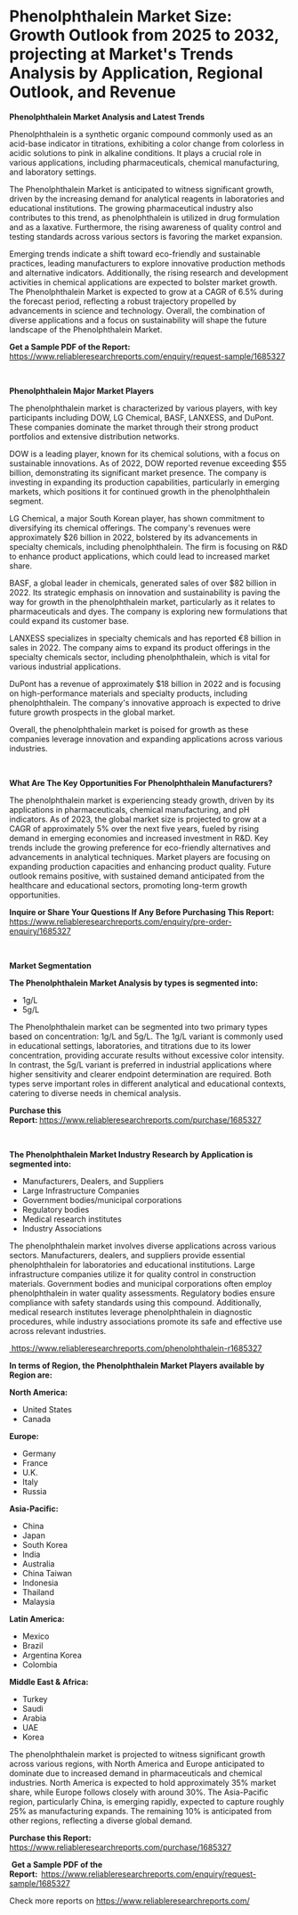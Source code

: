 <p><h1>Phenolphthalein Market Size: Growth Outlook from 2025 to 2032, projecting at Market's Trends Analysis by Application, Regional Outlook, and Revenue</h1></p><p><strong>Phenolphthalein Market Analysis and Latest Trends</strong></p>
<p><p>Phenolphthalein is a synthetic organic compound commonly used as an acid-base indicator in titrations, exhibiting a color change from colorless in acidic solutions to pink in alkaline conditions. It plays a crucial role in various applications, including pharmaceuticals, chemical manufacturing, and laboratory settings.</p><p>The Phenolphthalein Market is anticipated to witness significant growth, driven by the increasing demand for analytical reagents in laboratories and educational institutions. The growing pharmaceutical industry also contributes to this trend, as phenolphthalein is utilized in drug formulation and as a laxative. Furthermore, the rising awareness of quality control and testing standards across various sectors is favoring the market expansion.</p><p>Emerging trends indicate a shift toward eco-friendly and sustainable practices, leading manufacturers to explore innovative production methods and alternative indicators. Additionally, the rising research and development activities in chemical applications are expected to bolster market growth. The Phenolphthalein Market is expected to grow at a CAGR of 6.5% during the forecast period, reflecting a robust trajectory propelled by advancements in science and technology. Overall, the combination of diverse applications and a focus on sustainability will shape the future landscape of the Phenolphthalein Market.</p></p>
<p><strong>Get a Sample PDF of the Report:&nbsp;</strong> <a href="https://www.reliableresearchreports.com/enquiry/request-sample/1685327?utm_campaign=3517&utm_medium=2&utm_source=Github&utm_content=ia&utm_term=26032025&utm_id=phenolphthalein">https://www.reliableresearchreports.com/enquiry/request-sample/1685327</a></p>
<p>&nbsp;</p>
<p><strong>Phenolphthalein Major Market Players</strong></p>
<p><p>The phenolphthalein market is characterized by various players, with key participants including DOW, LG Chemical, BASF, LANXESS, and DuPont. These companies dominate the market through their strong product portfolios and extensive distribution networks.</p><p>DOW is a leading player, known for its chemical solutions, with a focus on sustainable innovations. As of 2022, DOW reported revenue exceeding $55 billion, demonstrating its significant market presence. The company is investing in expanding its production capabilities, particularly in emerging markets, which positions it for continued growth in the phenolphthalein segment.</p><p>LG Chemical, a major South Korean player, has shown commitment to diversifying its chemical offerings. The company's revenues were approximately $26 billion in 2022, bolstered by its advancements in specialty chemicals, including phenolphthalein. The firm is focusing on R&D to enhance product applications, which could lead to increased market share.</p><p>BASF, a global leader in chemicals, generated sales of over $82 billion in 2022. Its strategic emphasis on innovation and sustainability is paving the way for growth in the phenolphthalein market, particularly as it relates to pharmaceuticals and dyes. The company is exploring new formulations that could expand its customer base.</p><p>LANXESS specializes in specialty chemicals and has reported €8 billion in sales in 2022. The company aims to expand its product offerings in the specialty chemicals sector, including phenolphthalein, which is vital for various industrial applications.</p><p>DuPont has a revenue of approximately $18 billion in 2022 and is focusing on high-performance materials and specialty products, including phenolphthalein. The company's innovative approach is expected to drive future growth prospects in the global market.</p><p>Overall, the phenolphthalein market is poised for growth as these companies leverage innovation and expanding applications across various industries.</p></p>
<p>&nbsp;</p>
<p><strong>What Are The Key Opportunities For Phenolphthalein Manufacturers?</strong></p>
<p><p>The phenolphthalein market is experiencing steady growth, driven by its applications in pharmaceuticals, chemical manufacturing, and pH indicators. As of 2023, the global market size is projected to grow at a CAGR of approximately 5% over the next five years, fueled by rising demand in emerging economies and increased investment in R&D. Key trends include the growing preference for eco-friendly alternatives and advancements in analytical techniques. Market players are focusing on expanding production capacities and enhancing product quality. Future outlook remains positive, with sustained demand anticipated from the healthcare and educational sectors, promoting long-term growth opportunities.</p></p>
<p><strong>Inquire or Share Your Questions If Any Before Purchasing This Report:</strong> <a href="https://www.reliableresearchreports.com/enquiry/pre-order-enquiry/1685327?utm_campaign=3517&utm_medium=2&utm_source=Github&utm_content=ia&utm_term=26032025&utm_id=phenolphthalein">https://www.reliableresearchreports.com/enquiry/pre-order-enquiry/1685327</a></p>
<p>&nbsp;</p>
<p><strong>Market Segmentation</strong></p>
<p><strong>The Phenolphthalein Market Analysis by types is segmented into:</strong></p>
<p><ul><li>1g/L</li><li>5g/L</li></ul></p>
<p><p>The Phenolphthalein market can be segmented into two primary types based on concentration: 1g/L and 5g/L. The 1g/L variant is commonly used in educational settings, laboratories, and titrations due to its lower concentration, providing accurate results without excessive color intensity. In contrast, the 5g/L variant is preferred in industrial applications where higher sensitivity and clearer endpoint determination are required. Both types serve important roles in different analytical and educational contexts, catering to diverse needs in chemical analysis.</p></p>
<p><strong>Purchase this Report:&nbsp;</strong><a href="https://www.reliableresearchreports.com/purchase/1685327?utm_campaign=3517&utm_medium=2&utm_source=Github&utm_content=ia&utm_term=26032025&utm_id=phenolphthalein">https://www.reliableresearchreports.com/purchase/1685327</a></p>
<p>&nbsp;</p>
<p><strong>The Phenolphthalein Market Industry Research by Application is segmented into:</strong></p>
<p><ul><li>Manufacturers, Dealers, and Suppliers</li><li>Large Infrastructure Companies</li><li>Government bodies/municipal corporations</li><li>Regulatory bodies</li><li>Medical research institutes</li><li>Industry Associations</li></ul></p>
<p><p>The phenolphthalein market involves diverse applications across various sectors. Manufacturers, dealers, and suppliers provide essential phenolphthalein for laboratories and educational institutions. Large infrastructure companies utilize it for quality control in construction materials. Government bodies and municipal corporations often employ phenolphthalein in water quality assessments. Regulatory bodies ensure compliance with safety standards using this compound. Additionally, medical research institutes leverage phenolphthalein in diagnostic procedures, while industry associations promote its safe and effective use across relevant industries.</p></p>
<p><a href="https://www.reliableresearchreports.com/phenolphthalein-r1685327?utm_campaign=3517&utm_medium=2&utm_source=Github&utm_content=ia&utm_term=26032025&utm_id=phenolphthalein">&nbsp;https://www.reliableresearchreports.com/phenolphthalein-r1685327</a></p>
<p><strong>In terms of Region, the Phenolphthalein Market Players available by Region are:</strong></p>
<p>
    <p> <strong> North America: </strong>
        <ul>
            <li>United States</li>
            <li>Canada</li>
        </ul>
        </p> 
    <p> <strong> Europe: </strong>
        <ul>
            <li>Germany</li>
            <li>France</li>
            <li>U.K.</li>
            <li>Italy</li>
            <li>Russia</li>
        </ul>
        </p> 
    <p> <strong> Asia-Pacific: </strong>
        <ul>
            <li>China</li>
            <li>Japan</li>
            <li>South Korea</li>
            <li>India</li>
            <li>Australia</li>
            <li>China Taiwan</li>
            <li>Indonesia</li>
            <li>Thailand</li>
            <li>Malaysia</li>
        </ul>
        </p> 
    <p> <strong> Latin America: </strong>
        <ul>
            <li>Mexico</li>
            <li>Brazil</li>
            <li>Argentina Korea</li>
            <li>Colombia</li>
        </ul>
        </p> 
    <p> <strong> Middle East & Africa: </strong>
        <ul>
            <li>Turkey</li>
            <li>Saudi</li>
            <li>Arabia</li>
            <li>UAE</li>
            <li>Korea</li>
        </ul>
    </p>
    </p>
<p><p>The phenolphthalein market is projected to witness significant growth across various regions, with North America and Europe anticipated to dominate due to increased demand in pharmaceuticals and chemical industries. North America is expected to hold approximately 35% market share, while Europe follows closely with around 30%. The Asia-Pacific region, particularly China, is emerging rapidly, expected to capture roughly 25% as manufacturing expands. The remaining 10% is anticipated from other regions, reflecting a diverse global demand.</p></p>
<p><strong>Purchase this Report: </strong><a href="https://www.reliableresearchreports.com/purchase/1685327?utm_campaign=3517&utm_medium=2&utm_source=Github&utm_content=ia&utm_term=26032025&utm_id=phenolphthalein">https://www.reliableresearchreports.com/purchase/1685327</a></p>
<p>&nbsp;<strong>Get a Sample PDF of the Report:&nbsp;&nbsp;</strong><a href="https://www.reliableresearchreports.com/enquiry/request-sample/1685327?utm_campaign=3517&utm_medium=2&utm_source=Github&utm_content=ia&utm_term=26032025&utm_id=phenolphthalein">https://www.reliableresearchreports.com/enquiry/request-sample/1685327</a></p>
<p><strong></strong></p>
<p>Check more reports on <a href="https://www.reliableresearchreports.com/?utm_campaign=3517&utm_medium=2&utm_source=Github&utm_content=ia&utm_term=26032025&utm_id=phenolphthalein">https://www.reliableresearchreports.com/</a></p>